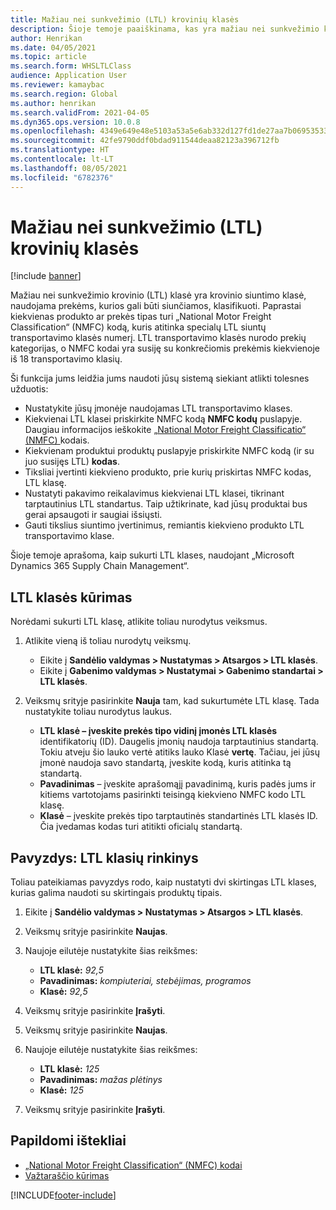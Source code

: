 ```yaml
---
title: Mažiau nei sunkvežimio (LTL) krovinių klasės
description: Šioje temoje paaiškinama, kas yra mažiau nei sunkvežimio krovinio (LTL) klasės ir aprašoma, kaip jas nustatyti programoje „Microsoft Dynamics 365 Supply Chain Management“.
author: Henrikan
ms.date: 04/05/2021
ms.topic: article
ms.search.form: WHSLTLClass
audience: Application User
ms.reviewer: kamaybac
ms.search.region: Global
ms.author: henrikan
ms.search.validFrom: 2021-04-05
ms.dyn365.ops.version: 10.0.8
ms.openlocfilehash: 4349e649e48e5103a53a5e6ab332d127fd1de27aa7b06953533198d3928d250a
ms.sourcegitcommit: 42fe9790ddf0bdad911544deaa82123a396712fb
ms.translationtype: HT
ms.contentlocale: lt-LT
ms.lasthandoff: 08/05/2021
ms.locfileid: "6782376"
---
```

# <a name="less-than-truckload-ltl-classes"></a>Mažiau nei sunkvežimio (LTL) krovinių klasės

[!include [banner](../includes/banner.md)]

Mažiau nei sunkvežimio krovinio (LTL) klasė yra krovinio siuntimo klasė, naudojama prekėms, kurios gali būti siunčiamos, klasifikuoti. Paprastai kiekvienas produkto ar prekės tipas turi „National Motor Freight Classification“ (NMFC) kodą, kuris atitinka specialų LTL siuntų transportavimo klasės numerį. LTL transportavimo klasės nurodo prekių kategorijas, o NMFC kodai yra susiję su konkrečiomis prekėmis kiekvienoje iš 18 transportavimo klasių.

Ši funkcija jums leidžia jums naudoti jūsų sistemą siekiant atlikti tolesnes užduotis:

- Nustatykite jūsų įmonėje naudojamas LTL transportavimo klases.
- Kiekvienai LTL klasei priskirkite NMFC kodą **NMFC kodų** puslapyje. Daugiau informacijos ieškokite [„National Motor Freight Classificatio“ (NMFC) ](nmfc-codes.md) kodais.
- Kiekvienam produktui produktų puslapyje priskirkite NMFC kodą (ir su juo susijęs LTL) **kodas**.
- Tiksliai įvertinti kiekvieno produkto, prie kurių priskirtas NMFC kodas, LTL klasę.
- Nustatyti pakavimo reikalavimus kiekvienai LTL klasei, tikrinant tarptautinius LTL standartus. Taip užtikrinate, kad jūsų produktai bus gerai apsaugoti ir saugiai išsiųsti.
- Gauti tikslius siuntimo įvertinimus, remiantis kiekvieno produkto LTL transportavimo klase.

Šioje temoje aprašoma, kaip sukurti LTL klases, naudojant „Microsoft Dynamics 365 Supply Chain Management“.

## <a name="create-an-ltl-class"></a>LTL klasės kūrimas

Norėdami sukurti LTL klasę, atlikite toliau nurodytus veiksmus.

1. Atlikite vieną iš toliau nurodytų veiksmų.

    - Eikite į **Sandėlio valdymas \> Nustatymas \> Atsargos \> LTL klasės**.
    - Eikite į **Gabenimo valdymas \> Nustatymai \> Gabenimo standartai \> LTL klasės**.

2. Veiksmų srityje pasirinkite **Nauja** tam, kad sukurtumėte LTL klasę. Tada nustatykite toliau nurodytus laukus.

    - **LTL klasė – įveskite prekės tipo vidinį įmonės LTL klasės** identifikatorių (ID). Daugelis įmonių naudoja tarptautinius standartą. Tokiu atveju šio lauko vertė atitiks lauko Klasė **vertę**. Tačiau, jei jūsų įmonė naudoja savo standartą, įveskite kodą, kuris atitinka tą standartą.
    - **Pavadinimas** – įveskite aprašomąjį pavadinimą, kuris padės jums ir kitiems vartotojams pasirinkti teisingą kiekvieno NMFC kodo LTL klasę.
    - **Klasė** – įveskite prekės tipo tarptautinės standartinės LTL klasės ID. Čia įvedamas kodas turi atitikti oficialų standartą.

## <a name="example-set-up-ltl-classes"></a>Pavyzdys: LTL klasių rinkinys

Toliau pateikiamas pavyzdys rodo, kaip nustatyti dvi skirtingas LTL klases, kurias galima naudoti su skirtingais produktų tipais.

1. Eikite į **Sandėlio valdymas \> Nustatymas \> Atsargos \> LTL klasės**.
1. Veiksmų srityje pasirinkite **Naujas**.
1. Naujoje eilutėje nustatykite šias reikšmes:

    - **LTL klasė:** *92,5*
    - **Pavadinimas:** *kompiuteriai, stebėjimas, programos*
    - **Klasė:** *92,5*

1. Veiksmų srityje pasirinkite **Įrašyti**.
1. Veiksmų srityje pasirinkite **Naujas**.
1. Naujoje eilutėje nustatykite šias reikšmes:

    - **LTL klasė:** *125*
    - **Pavadinimas:** *mažas plėtinys*
    - **Klasė:** *125*

1. Veiksmų srityje pasirinkite **Įrašyti**.

## <a name="additional-resources"></a>Papildomi ištekliai

- [„National Motor Freight Classification“ (NMFC) kodai](nmfc-codes.md)
- [Važtaraščio kūrimas](create-bill-of-lading.md)

[!INCLUDE[footer-include](../../includes/footer-banner.md)]
